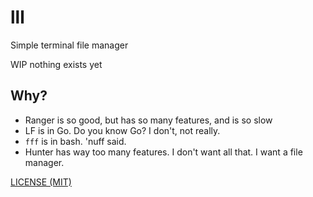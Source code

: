 # lll

Simple terminal file manager

WIP nothing exists yet

## Why?

* Ranger is so good, but has so many features, and is so slow
* LF is in Go. Do you know Go? I don't, not really.
* `fff` is in bash. 'nuff said.
* Hunter has way too many features. I don't want all that. I want a file manager.

[LICENSE (MIT)](./LICENSE.md)
